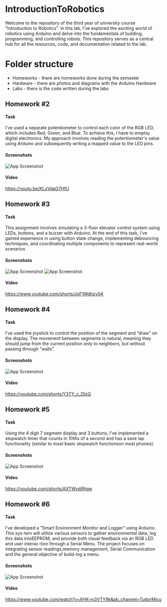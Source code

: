 # IntroductionToRobotics
Welcome to the repository of the third year of university course "Introduction to Robotics". 
In this lab, I've explored the exciting world of robotics using Arduino and delve into the fundamentals of building, programming, and controlling robots. 
This repository serves as a central hub for all the resources, code, and documentation related to the lab.

# Folder structure
* Homeworks - there are homeworks done during the semester
* Hardware - there are photos and diagrams with the Arduino Hardware
* Labs - there is the code written during the labs

## Homework #2

#### Task
I've used a separate potentiometer to control each color of the RGB LED, which includes Red, Green, and Blue. To achieve this, I have to employ digital electronics. My approach involves reading the potentiometer's value using Arduino and subsequently writing a mapped value to the LED pins.

#### Screenshots

![App Screenshot](https://i.imgur.com/P4llz7n.jpeg)

#### Video

https://youtu.be/KLxVdaO7HfU

## Homework #3

#### Task
This assignment involves simulating a 3-floor elevator control system using
LEDs, buttons, and a buzzer with Arduino. At the end of this task, I've gained
experience in using button state change, implementing debouncing techniques,
and coordinating multiple components to represent real-world scenarios

#### Screenshots

![App Screenshot](https://i.imgur.com/WjgczSy.jpg)
![App Screenshot](https://i.imgur.com/P862eM6.jpg)

#### Video

https://www.youtube.com/shorts/JoF1Wdhzy04

## Homework #4

#### Task
I've used the joystick to control the position of
the segment and ”draw” on the display. The movement between segments
is natural, meaning they should jump from the current position
only to neighbors, but without passing through ”walls”.

#### Screenshots

![App Screenshot](https://i.imgur.com/jOLjyol.jpg)

#### Video

https://youtube.com/shorts/Y3TY_c_DlzQ

## Homework #5

#### Task
Using the 4 digit 7 segment display and 3 buttons, I've implemented a stopwatch timer that counts in 10ths of a second and has a save lap functionality (similar to most basic stopwatch functionson most phones).

#### Screenshots

![App Screenshot](https://i.imgur.com/QXauNKF.jpg)

#### Video

https://youtube.com/shorts/AXTWvdiRtgw

## Homework #6

#### Task
I've developed a ”Smart Environment Monitor and Logger” using Arduino.  This sys-tem will utilize various sensors to gather environmental data, log this data intoEEPROM, and provide both visual feedback via an RGB LED and user interac-tion through a Serial Menu.  The project focuses on integrating sensor readings,memory management, Serial Communication and the general objective of build-ing a menu.

#### Screenshots

![App Screenshot](https://i.imgur.com/C5ch52p.jpeg)

#### Video

https://www.youtube.com/watch?v=XHK-m3VTY9k&ab_channel=TudorMicu